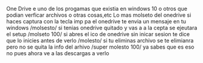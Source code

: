 
One Drive e uno de los progamas que existia en windows 10 o otros
que podian verficar archivos o otras cosas,etc
Lo mas molseto del onedrive
si haces captura con la tecla imp pa el onedrive te envia un mensaje en tu windows /molsesto/
si tenias onedrive quitado y vas a a la cepta se ejeutara el setup /molseto 100/
si abres el ico de onedrive sin inicar sesion te dice que lo inicies antes de verlo /molesto/
si tu eliminas archivo se te elimianra pero no se quita la info del arhivo /super molesto 100/
ya sabes que es eso no pues ahora ve a las descargas a verlo 
